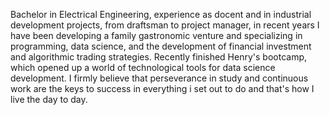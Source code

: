 
Bachelor in Electrical Engineering, experience as docent and in industrial development projects, from draftsman to project manager, in recent years I have been developing a family gastronomic venture and specializing in programming, data science, and the development of financial investment and algorithmic trading strategies. Recently finished Henry's bootcamp, which opened up a world of technological tools for data science development. I firmly believe that perseverance in study and continuous work are the keys to success in everything i set out to do and that's how I live the day to day.

<!-- 
### Hi there 👋
**JCSR2022/JCSR2022** is a ✨ _special_ ✨ repository because its `README.md` (this file) appears on your GitHub profile.

Here are some ideas to get you started:

- 🔭 I’m currently working on ...
- 🌱 I’m currently learning ...
- 👯 I’m looking to collaborate on ...
- 🤔 I’m looking for help with ...
- 💬 Ask me about ...
- 📫 How to reach me: ...
- 😄 Pronouns: ...
- ⚡ Fun fact: ...
-->
